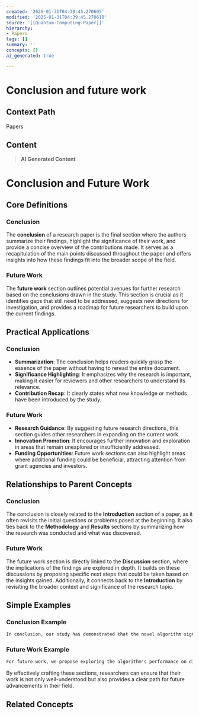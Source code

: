 ```yaml
---
created: '2025-01-31T04:39:45.270605'
modified: '2025-01-31T04:39:45.270610'
source: '[[Quantum-Computing-Paper]]'
hierarchy:
- Papers
tags: []
summary: ''
concepts: []
ai_generated: true

---
```


# Conclusion and future work

## Context Path
Papers

## Content
> **AI Generated Content**
 # Conclusion and Future Work

## Core Definitions

### Conclusion

The **conclusion** of a research paper is the final section where the authors summarize their findings, highlight the significance of their work, and provide a concise overview of the contributions made. It serves as a recapitulation of the main points discussed throughout the paper and offers insights into how these findings fit into the broader scope of the field.

### Future Work

The **future work** section outlines potential avenues for further research based on the conclusions drawn in the study. This section is crucial as it identifies gaps that still need to be addressed, suggests new directions for investigation, and provides a roadmap for future researchers to build upon the current findings.

## Practical Applications

### Conclusion

- **Summarization**: The conclusion helps readers quickly grasp the essence of the paper without having to reread the entire document.
- **Significance Highlighting**: It emphasizes why the research is important, making it easier for reviewers and other researchers to understand its relevance.
- **Contribution Recap**: It clearly states what new knowledge or methods have been introduced by the study.

### Future Work

- **Research Guidance**: By suggesting future research directions, this section guides other researchers in expanding on the current work.
- **Innovation Promotion**: It encourages further innovation and exploration in areas that remain unexplored or insufficiently addressed.
- **Funding Opportunities**: Future work sections can also highlight areas where additional funding could be beneficial, attracting attention from grant agencies and investors.

## Relationships to Parent Concepts

### Conclusion

The conclusion is closely related to the **Introduction** section of a paper, as it often revisits the initial questions or problems posed at the beginning. It also ties back to the **Methodology** and **Results** sections by summarizing how the research was conducted and what was discovered.

### Future Work

The future work section is directly linked to the **Discussion** section, where the implications of the findings are explored in depth. It builds on these discussions by proposing specific next steps that could be taken based on the insights gained. Additionally, it connects back to the **Introduction** by revisiting the broader context and significance of the research topic.

## Simple Examples

### Conclusion Example

```markdown
In conclusion, our study has demonstrated that the novel algorithm significantly improves image processing efficiency compared to existing methods. This improvement holds promise for real-time applications in medical imaging and autonomous vehicle systems. While the current implementation shows great potential, further optimization and testing are necessary to fully harness its capabilities.
```

### Future Work Example

```markdown
For future work, we propose exploring the algorithm's performance on different types of image datasets, including those with varying levels of noise and resolution. Additionally, investigating the integration of this algorithm with other machine learning techniques could lead to even more robust solutions. Further research into the computational complexity and real-time processing capabilities is also recommended.
```

By effectively crafting these sections, researchers can ensure that their work is not only well-understood but also provides a clear path for future advancements in their field.

## Related Concepts
